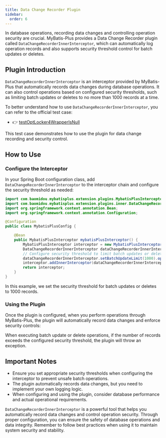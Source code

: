 ```yaml
---
title: Data Change Recorder Plugin
sidebar:
  order: 6
---
```


In database operations, recording data changes and controlling operation security are crucial. MyBatis-Plus provides a Data Change Recorder plugin called `DataChangeRecorderInnerInterceptor`, which can automatically log operation records and also supports security threshold control for batch updates or deletes.

## Plugin Introduction

`DataChangeRecorderInnerInterceptor` is an interceptor provided by MyBatis-Plus that automatically records data changes during database operations. It can also control operations based on configured security thresholds, such as limiting batch updates or deletes to no more than 1000 records at a time.

To better understand how to use `DataChangeRecorderInnerInterceptor`, you can refer to the official test case:

- 👉 [testOptLocker4WrapperIsNull](https://gitee.com/baomidou/mybatis-plus/blob/3.0/mybatis-plus/src/test/java/com/baomidou/mybatisplus/test/h2/H2UserTest.java)

This test case demonstrates how to use the plugin for data change recording and security control.

## How to Use

### Configure the Interceptor

In your Spring Boot configuration class, add `DataChangeRecorderInnerInterceptor` to the interceptor chain and configure the security threshold as needed:

```java
import com.baomidou.mybatisplus.extension.plugins.MybatisPlusInterceptor;
import com.baomidou.mybatisplus.extension.plugins.inner.DataChangeRecorderInnerInterceptor;
import org.springframework.context.annotation.Bean;
import org.springframework.context.annotation.Configuration;

@Configuration
public class MybatisPlusConfig {

    @Bean
    public MybatisPlusInterceptor mybatisPlusInterceptor() {
        MybatisPlusInterceptor interceptor = new MybatisPlusInterceptor();
        DataChangeRecorderInnerInterceptor dataChangeRecorderInnerInterceptor = new DataChangeRecorderInnerInterceptor();
        // Configure security threshold to limit batch updates or deletes to no more than 1000 records
        dataChangeRecorderInnerInterceptor.setBatchUpdateLimit(1000).openBatchUpdateLimitation();
        interceptor.addInnerInterceptor(dataChangeRecorderInnerInterceptor);
        return interceptor;
    }
}
```

In this example, we set the security threshold for batch updates or deletes to 1000 records.

### Using the Plugin

Once the plugin is configured, when you perform operations through MyBatis-Plus, the plugin will automatically record data changes and enforce security controls:

When executing batch update or delete operations, if the number of records exceeds the configured security threshold, the plugin will throw an exception.

## Important Notes

- Ensure you set appropriate security thresholds when configuring the interceptor to prevent unsafe batch operations.
- The plugin automatically records data changes, but you need to implement your own logging logic.
- When configuring and using the plugin, consider database performance and actual operational requirements.

`DataChangeRecorderInnerInterceptor` is a powerful tool that helps you automatically record data changes and control operation security. Through proper configuration, you can ensure the safety of database operations and data integrity. Remember to follow best practices when using it to maintain system security and stability.

